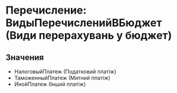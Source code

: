 ﻿# Перечисление: ВидыПеречисленийВБюджет (Види перерахувань у бюджет)

## Значения

- НалоговыйПлатеж (Податковий платіж)
- ТаможенныйПлатеж (Митний платіж)
- ИнойПлатеж (Інший платіж)


